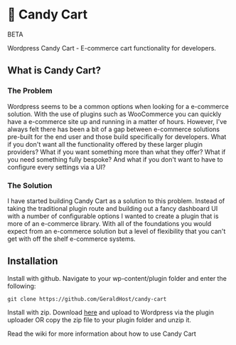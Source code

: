 # 🍬 Candy Cart

BETA

Wordpress Candy Cart - E-commerce cart functionality for developers.

## What is Candy Cart?
### The Problem 
Wordpress seems to be a common options when looking for a e-commerce solution. With the use of plugins such as WooCommerce you can quickly have a e-commerce site up and running in a matter of hours. However, I've always felt there has been a bit of a gap between e-commerce solutions pre-built for the end user and those build specifically for developers. What if you don't want all the functionality offered by these larger plugin providers? What if you want something more than what they offer? What if you need something fully bespoke? And what if you don't want to have to configure every settings via a UI? 

### The Solution
I have started building Candy Cart as a solution to this problem. Instead of taking the traditional plugin route and building out a fancy dashboard UI with a number of configurable options I wanted to create a plugin that is more of an e-commerce library. With all of the foundations you would expect from an e-commerce solution but a level of flexibility that you can't get with off the shelf e-commerce systems.

## Installation
Install with github. Navigate to your wp-content/plugin folder and enter the following:
```
git clone https://github.com/GeraldHost/candy-cart
```

Install with zip. 
Download [here](https://github.com/GeraldHost/candy-cart/archive/master.zip) and upload to Wordpress via the plugin uploader OR copy the zip file to your plugin folder and unzip it.

Read the wiki for more information about how to use Candy Cart
